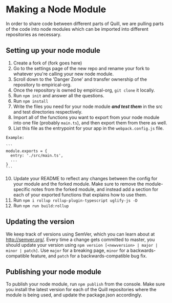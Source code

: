 # Making a Node Module

In order to share code between different parts of Quill, we are pulling parts of the code into node modules which can be imported into different repositories as necessary.

## Setting up your node module

  1. Create a fork of (fork goes here)
  2. Go to the settings page of the new repo and rename your fork to whatever you're calling your new node module.
  3. Scroll down to the 'Danger Zone' and transfer ownership of the repository to empirical-org.
  4. Once the repository is owned by empirical-org, `git clone` it locally.
  5. Run `npm init` and answer all the questions.
  6. Run `npm install`
  7. Write the files you need for your node module ***and test them*** in the src and test directories respectively.
  8. Import all of the functions you want to export from your node module into one file (probably `main.ts`), and then export them from there as well.
  9. List this file as the entrypoint for your app in the `webpack.config.js` file.

    Example:

    ```
    module.exports = {
      entry: './src/main.ts',
      ...
    }
    ```

  10. Update your README to reflect any changes between the config for your module and the forked module. Make sure to remove the module-specific notes from the forked module, and instead add a section for each of your exported functions that explains how to use them.
  11. Run `npm i rollup rollup-plugin-typescript uglify-js -D`
  12. Run `npm run build:rollup`

## Updating the version
We keep track of versions using SemVer, which you can learn about at <http://semver.org/>. Every time a change gets committed to master, you should update your version using `npm version [<newversion> | major | minor | patch]`. Use `major` for a breaking page, `minor` for a backwards-compatible feature, and `patch` for a backwards-compatible bug fix.

## Publishing your node module
To publish your node module, run `npm publish` from the console. Make sure you install the latest version for each of the Quill repositories where the module is being used, and update the package.json accordingly.

